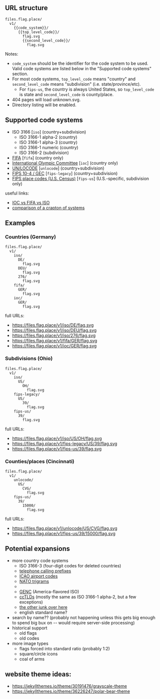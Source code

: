 ## URL structure

```
files.flag.place/
  v1/
    {{code_system}}/
      {{top_level_code}}/
        flag.svg
        {{second_level_code}}/
          flag.svg
```
Notes:
* `code_system` should be the identifier for the code system to be used. Valid code systems are listed below in the "Supported code systems" section.
* For most code systems, `top_level_code` means "country" and `second_level_code` means "subdivision" (i.e. state/province/etc).
  * For `fips-us`, the country is always United States, so `top_level_code` is state and `second_level_code` is county/place.
* 404 pages will load unknown.svg.
* Directory listing will be enabled.


## Supported code systems

* ISO 3166 [`iso`] (country+subdivision)
  * ISO 3166-1 alpha-2 (country)
  * ISO 3166-1 alpha-3 (country)
  * ISO 3166-1 numeric (country)
  * ISO 3166-2 (subdivision)
* [FIFA](https://en.wikipedia.org/wiki/List_of_FIFA_country_codes) [`fifa`] (country only)
* [International Olympic Committee](https://en.wikipedia.org/wiki/List_of_IOC_country_codes) [`ioc`] (country only)
* [UN/LOCODE](http://www.unece.org/cefact/locode/service/location) [`unlocode`] (country+subdivision)
* [FIPS 10-4 / GEC](https://en.wikipedia.org/wiki/List_of_FIPS_country_codes) [`fips-legacy`] (country+subdivision)
* [FIPS place codes (U.S. Census)](https://www.census.gov/geographies/reference-files/2016/demo/popest/2016-fips.html) [`fips-us`] (U.S.-specific, subdivision only)

useful links:
* [IOC vs FIFA vs ISO](https://en.wikipedia.org/wiki/Comparison_of_alphabetic_country_codes)
* [comparison of a crapton of systems](http://www.statoids.com/wab.html)

## Examples

### Countries (Germany)
```
files.flag.place/
  v1/
    iso/
      DE/
        flag.svg
      DEU/
        flag.svg
      276/
        flag.svg
    fifa/
      GER/
        flag.svg
    ioc/
      GER/
        flag.svg
```
full URLs:
* https://files.flag.place/v1/iso/DE/flag.svg
* https://files.flag.place/v1/iso/DEU/flag.svg
* https://files.flag.place/v1/iso/276/flag.svg
* https://files.flag.place/v1/fifa/GER/flag.svg
* https://files.flag.place/v1/ioc/GER/flag.svg

### Subdivisions (Ohio)
```
files.flag.place/
  v1/
    iso/
      US/
        OH/
          flag.svg
    fips-legacy/
      US/
        39/
          flag.svg
    fips-us/
      39/
        flag.svg
```
full URLs:
* https://files.flag.place/v1/iso/US/OH/flag.svg
* https://files.flag.place/v1/fips-legacy/US/39/flag.svg
* https://files.flag.place/v1/fips-us/39/flag.svg

### Counties/places (Cincinnati)
```
files.flag.place/
  v1/
    unlocode/
      US/
        CVG/
          flag.svg
    fips-us/
      39/
        15000/
          flag.svg
```
full URLs:
* https://files.flag.place/v1/unlocode/US/CVG/flag.svg
* https://files.flag.place/v1/fips-us/39/15000/flag.svg

## Potential expansions
* more country code systems
  * ISO 3166-3 (four-digit codes for deleted countries)
  * [telephone calling prefixes](https://en.wikipedia.org/wiki/E.164)
  * [ICAO airport codes](https://en.wikipedia.org/wiki/ICAO_airport_code)
  * [NATO trigrams](https://en.wikipedia.org/wiki/List_of_NATO_country_codes)
  *
  * [GENC](https://nsgreg.nga.mil/genc/discovery) (America-flavored ISO)
  * [ccTLDs](https://en.wikipedia.org/wiki/Country_code_top-level_domain) (mostly the same as ISO 3166-1 alpha-2, but a few exceptions)
  * [the other junk over here](http://www.statoids.com/wab.html)
  * english standard name?
* search by name?? (probably not happening unless this gets big enough to spend big bux on -- would require server-side processing)
* historical support
  * old flags
  * old codes
* more image types
  * flags forced into standard ratio (probably 1:2)
  * square/circle icons
  * coal of arms

## website theme ideas:
  * https://jekyllthemes.io/theme/30191476/grayscale-theme
  * https://jekyllthemes.io/theme/36226247/polar-bear-theme
